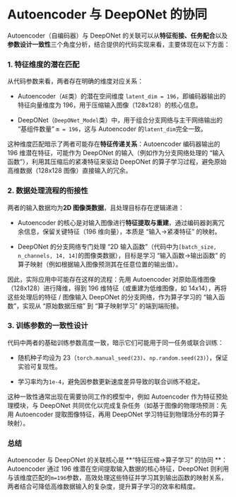 # Autoencoder 与 DeepONet 的协同

Autoencoder（自编码器）与 DeepONet 的关联可以从**特征衔接、任务配合**以及**参数设计一致性**三个角度分析，结合提供的代码实现来看，主要体现在以下方面：

### 1. 特征维度的潜在匹配

从代码参数来看，两者存在明确的维度对应关系：



* Autoencoder（`AE`类）的潜在空间维度 `latent_dim = 196`，即编码器输出的特征向量维度为 196，用于压缩输入图像（128x128）的核心信息。

* DeepONet（`DeepONet_Model`类）中，用于组合分支网络与主干网络输出的 “基组件数量” `m = 196`，这与 Autoencoder 的`latent_dim`完全一致。

这种维度匹配暗示了两者可能存在**特征传递关系**：Autoencoder 编码器输出的 196 维潜在特征，可能作为 DeepONet 的输入（例如作为分支网络处理的 “输入函数”），利用其压缩后的紧凑特征来驱动 DeepONet 的算子学习过程，避免原始高维数据（128x128 图像）直接输入的冗余。

### 2. 数据处理流程的衔接性

两者的输入数据均为**2D 图像类数据**，且处理目标存在逻辑递进：



* Autoencoder 的核心是对输入图像进行**特征提取与重建**，通过编码器剥离冗余信息，保留关键特征（196 维向量），本质是 “输入→紧凑特征” 的映射。

* DeepONet 的分支网络专门处理 “2D 输入函数”（代码中为`[batch_size, n_channels, 14, 14]`的图像类数据），目标是学习 “输入函数→输出函数” 的算子映射（例如根据输入图像预测其在任意位置的输出值）。

因此，实际应用中可能存在这样的流程：先用 Autoencoder 对原始高维图像（128x128）进行降维，得到 196 维特征（或重建为低维图像，如 14x14），再将这些处理后的特征 / 图像输入 DeepONet 的分支网络，作为算子学习的 “输入函数”，实现从 “原始数据压缩” 到 “算子映射学习” 的端到端衔接。

### 3. 训练参数的一致性设计

代码中两者的基础训练参数高度一致，暗示它们可能用于同一任务或联合训练：



* 随机种子均设为 23（`torch.manual_seed(23)`、`np.random.seed(23)`），保证实验可复现性。

* 学习率均为`1e-4`，避免因参数更新速度差异导致的联合训练不稳定。

这种一致性通常出现在需要协同工作的模型中，例如 Autoencoder 作为特征预处理模块，与 DeepONet 共同优化以完成复杂任务（如基于图像的物理场预测：先用 Autoencoder 提取图像特征，再用 DeepONet 学习特征到物理场分布的算子映射）。

### 总结

Autoencoder 与 DeepONet 的关联核心是 \*\*“特征压缩→算子学习” 的协同 \*\*：Autoencoder 通过 196 维潜在空间提取输入数据的核心特征，DeepONet 则利用与该维度匹配的`m=196`参数，高效处理这些特征并学习其到输出函数的映射关系，两者结合可降低高维数据输入的复杂度，提升算子学习的效率和精度。
